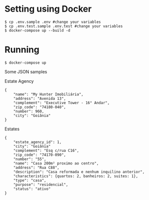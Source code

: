 # Setting using Docker

    $ cp .env.sample .env #change your variables
    $ cp .env.test.sample .env.test #change your variables
    $ docker-compose up --build -d

# Running

    $ docker-compose up


Some JSON samples

Estate Agency

    {
        "name": "My Hunter Imobiliária",
        "address": "Avenida 13",
        "complement": "Executive Tower - 16° Andar",
        "zip_code": "74180-040",
        "number": 960,
        "city": "Goiânia"
    }
    
Estates

    {
        "estate_agency_id": 1,
        "city": "Goiânia"
        "complement": "Esq c/rua C16",
        "zip_code": "74170-090",
        "number": "55",
        "name": "Casa 200m² proximo ao centro",
        "address": "Rua C88",
        "description": "Casa reformada e nenhum inquilino anterior",
        "characteristics": {quartos: 2, banheiros: 2, suites: 1},
        "type": "casa",
        "purpose": "residencial",
        "status": "ativo"
    }
   